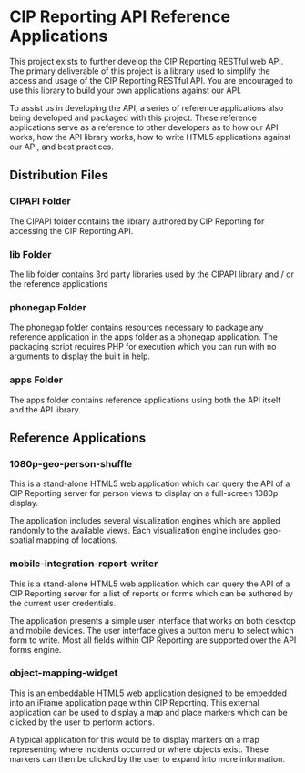 # CIP Reporting API Reference Applications

This project exists to further develop the CIP Reporting RESTful web
API.  The primary deliverable of this project is a library used to 
simplify the access and usage of the CIP Reporting RESTful API.  You 
are encouraged to use this library to build your own applications 
against our API.

To assist us in developing the API, a series of reference applications
also being developed and packaged with this project.  These reference 
applications serve as a reference to other developers as to how our 
API works, how the API library works, how to write HTML5 applications 
against our API, and best practices.

## Distribution Files

### CIPAPI Folder

The CIPAPI folder contains the library authored by CIP Reporting for
accessing the CIP Reporting API.

### lib Folder

The lib folder contains 3rd party libraries used by the CIPAPI library
and / or the reference applications

### phonegap Folder

The phonegap folder contains resources necessary to package any
reference application in the apps folder as a phonegap application.
The packaging script requires PHP for execution which you can run
with no arguments to display the built in help.

### apps Folder

The apps folder contains reference applications using both the API
itself and the API library.

## Reference Applications

### 1080p-geo-person-shuffle

This is a stand-alone HTML5 web application which can query 
the API of a CIP Reporting server for person views to display 
on a full-screen 1080p display.

The application includes several visualization engines which
are applied randomly to the available views.  Each visualization
engine includes geo-spatial mapping of locations.

### mobile-integration-report-writer

This is a stand-alone HTML5 web application which can query 
the API of a CIP Reporting server for a list of reports or forms
which can be authored by the current user credentials.

The application presents a simple user interface that works on
both desktop and mobile devices.  The user interface gives a
button menu to select which form to write.  Most all fields 
within CIP Reporting are supported over the API forms engine.

### object-mapping-widget

This is an embeddable HTML5 web application designed to be
embedded into an iFrame application page within CIP Reporting.
This external application can be used to display a map and place
markers which can be clicked by the user to perform actions.

A typical application for this would be to display markers on a
map representing where incidents occurred or where objects exist.
These markers can then be clicked by the user to expand into more
information.
